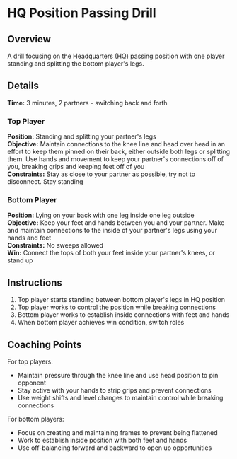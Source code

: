 # HQ Position Passing Drill

## Overview
A drill focusing on the Headquarters (HQ) passing position with one player standing and splitting the bottom player's legs.

## Details
**Time:** 3 minutes, 2 partners - switching back and forth

### Top Player
**Position:** Standing and splitting your partner's legs  
**Objective:** Maintain connections to the knee line and head over head in an effort to keep them pinned on their back, either outside both legs or splitting them. Use hands and movement to keep your partner's connections off of you, breaking grips and keeping feet off of you  
**Constraints:** Stay as close to your partner as possible, try not to disconnect. Stay standing

### Bottom Player
**Position:** Lying on your back with one leg inside one leg outside  
**Objective:** Keep your feet and hands between you and your partner. Make and maintain connections to the inside of your partner's legs using your hands and feet  
**Constraints:** No sweeps allowed  
**Win:** Connect the tops of both your feet inside your partner's knees, or stand up

## Instructions
1. Top player starts standing between bottom player's legs in HQ position
2. Top player works to control the position while breaking connections
3. Bottom player works to establish inside connections with feet and hands
4. When bottom player achieves win condition, switch roles

## Coaching Points
For top players:
- Maintain pressure through the knee line and use head position to pin opponent
- Stay active with your hands to strip grips and prevent connections
- Use weight shifts and level changes to maintain control while breaking connections

For bottom players:
- Focus on creating and maintaining frames to prevent being flattened
- Work to establish inside position with both feet and hands
- Use off-balancing forward and backward to open up opportunities
